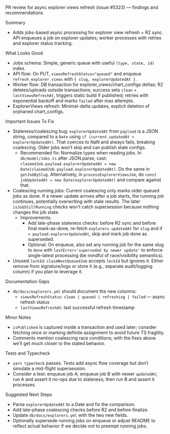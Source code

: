 PR review for async explorer views refresh (issue #5323) — findings and recommendations

Summary

- Adds jobs-based async processing for explorer view refresh + R2 sync. API enqueues a job on explorer updates; worker processes with retries and explorer status tracking.

What Looks Good

- Jobs schema: Simple, generic queue with useful `(type, state, id)` index.
- API flow: On PUT, `viewsRefreshStatus="queued"` and enqueue `refresh_explorer_views` with `{ slug, explorerUpdatedAt }`.
- Worker flow: DB transaction for explorer_views/chart_configs deltas; R2 deletes/uploads outside transactions; success sets `clean` + `lastViewsRefreshAt`, triggers static build if published; retries with exponential backoff and marks `failed` after max attempts.
- ExplorerViews refresh: Minimal-delta updates, explicit deletion of orphaned chart_configs.

Important Issues To Fix

- Staleness/coalescing bug: `explorerUpdatedAt` from `payload` is a JSON string, compared to a `Date` using `if (current.updatedAt > explorerUpdatedAt)`. That coerces to NaN and always fails, breaking coalescing. Older jobs won’t skip and can publish stale configs.
    - Recommended fix: Normalize types when reading jobs. In `db/model/Jobs.ts` after JSON.parse, cast: `claimedJob.payload.explorerUpdatedAt = new Date(claimedJob.payload.explorerUpdatedAt)`. Do the same in `getJobBySlug`. Alternatively, in `processExplorerViewsJob`, do `const jobUpdatedAt = new Date(explorerUpdatedAt)` and compare against that.
- Coalescing running jobs: Current coalescing only marks older queued jobs as done. If a newer update arrives after a job starts, the running job continues, potentially overwriting with stale results. The later `isJobStillRunning` checks won’t catch supersession because nothing changes the job state.
    - Improvements:
        - Add late-phase staleness checks: before R2 sync and before final mark-as-done, re-fetch `explorers.updatedAt` for `slug` and if `> payload.explorerUpdatedAt`, skip and mark job done as superseded.
        - Optional: On enqueue, also set any running job for the same slug to `done` with `lastError='superseded by newer update'` to enforce single-latest processing (be mindful of race/visibility semantics).
- Unused `lockId`: `claimNextQueuedJob` accepts `lockId` but ignores it. Either remove from signature/logs or store it (e.g., separate audit/logging column) if you plan to leverage it.

Documentation Gaps

- `db/docs/explorers.yml` should document the new columns:
    - `viewsRefreshStatus`: `clean | queued | refreshing | failed` — async refresh status
    - `lastViewsRefreshAt`: last successful refresh timestamp

Minor Notes

- `isPublished` is captured inside a transaction and used later; consider fetching once or marking definite assignment to avoid future TS fragility.
- Comments mention coalescing race conditions; with the fixes above we’ll get much closer to the stated behavior.

Tests and Typecheck

- `yarn typecheck` passes. Tests add async flow coverage but don’t simulate a mid-flight supersession.
- Consider a test: enqueue job A; enqueue job B with newer `updatedAt`; run A and assert it no-ops due to staleness; then run B and assert it processes.

Suggested Next Steps

- Parse `explorerUpdatedAt` to a Date and fix the comparison.
- Add late-phase coalescing checks before R2 and before finalize.
- Update `db/docs/explorers.yml` with the two new fields.
- Optionally supersede running jobs on enqueue or adjust README to reflect actual behavior if we decide not to preempt running jobs.
